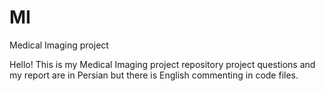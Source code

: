 # MI
Medical Imaging project

Hello! This is my Medical Imaging project repository project questions and my report are in Persian but there is English commenting in code files.
